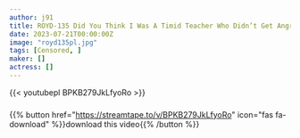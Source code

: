 ```yaml
---
author: j91
title: ROYD-135 Did You Think I Was A Timid Teacher Who Didn’t Get Angry? Hidden Slut Teacher Who Licks Back The Penis Of A Boy With A Disgusting Attitude Jun Suehiro
date: 2023-07-21T00:00:00Z
image: "royd135pl.jpg"
tags: [Censored, ]
maker: []
actress: []
---
```



{{< youtubepl BPKB279JkLfyoRo >}}
###

{{% button href="https://streamtape.to/v/BPKB279JkLfyoRo" icon="fas fa-download" %}}download this video{{% /button %}}
